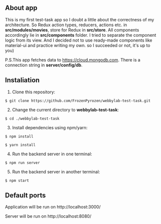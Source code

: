 ## About app
This is my first test-task app so I doubt a little about the correctness of my architecture. So Redux action types, reducers, actions etc. in **src/modules/movies**, store for Redux in **src/store**. All components accordingly lie in **src/components** folder. I tried to separate the component logic from its view. And I decided not to use ready-made components like material-ui and practice writing my own. so I succeeded or not, it's up to you)

P.S.This app fetches data to https://cloud.mongodb.com. There is a connection string in **server/config/db**.

## Instaliation

1. Clone this repository:
```
$ git clone https://github.com/FrozenPyrozen/webbylab-test-task.git
```
2. Change the current directory to **webbylab-test-task**:
```
$ cd ./webbylab-test-task
```
3. Install dependencies using npm/yarn:
```
$ npm install
```
```
$ yarn install
```
4. Run the backend server in one terminal:
```
$ npm run server
```
5. Run the backend server in another terminal:
```
$ npm start
```

## Default ports

Application will be run on http://localhost:3000/

Server will be run on http://localhost:8080/
